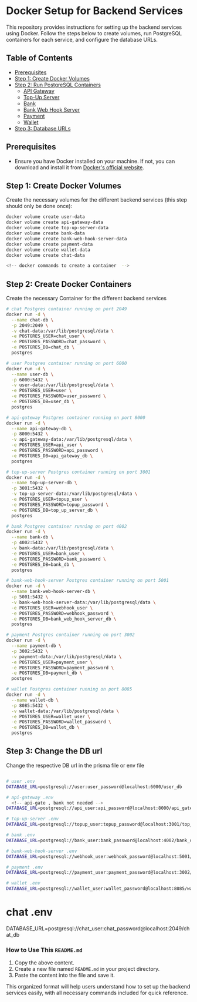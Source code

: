 # Docker Setup for Backend Services

This repository provides instructions for setting up the backend services using Docker. Follow the steps below to create volumes, run PostgreSQL containers for each service, and configure the database URLs.

## Table of Contents
- [Prerequisites](#prerequisites)
- [Step 1: Create Docker Volumes](#step-1-create-docker-volumes)
- [Step 2: Run PostgreSQL Containers](#step-2-run-postgresql-containers)
  - [API Gateway](#1-api-gateway)
  - [Top-Up Server](#2-top-up-server)
  - [Bank](#3-bank)
  - [Bank Web Hook Server](#4-bank-web-hook-server)
  - [Payment](#5-payment)
  - [Wallet](#6-wallet)
- [Step 3: Database URLs](#step-3-database-urls)

## Prerequisites

- Ensure you have Docker installed on your machine. If not, you can download and install it from [Docker's official website](https://www.docker.com/products/docker-desktop).

## Step 1: Create Docker Volumes

Create the necessary volumes for the different backend services (this step should only be done once):

```bash
docker volume create user-data
docker volume create api-gateway-data
docker volume create top-up-server-data
docker volume create bank-data
docker volume create bank-web-hook-server-data
docker volume create payment-data
docker volume create wallet-data
docker volume create chat-data

<!-- docker commands to create a container  -->

```

## Step 2: Create Docker Containers
Create the necessary Container for the different backend services
```bash
# chat Postgres container running on port 2049
docker run -d \
  --name chat-db \
  -p 2049:2049 \
  -v chat-data:/var/lib/postgresql/data \
  -e POSTGRES_USER=chat_user \
  -e POSTGRES_PASSWORD=chat_password \
  -e POSTGRES_DB=chat_db \
  postgres

# user Postgres container running on port 6000
docker run -d \
  --name user-db \
  -p 6000:5432 \
  -v user-data:/var/lib/postgresql/data \
  -e POSTGRES_USER=user \
  -e POSTGRES_PASSWORD=user_password \
  -e POSTGRES_DB=user_db \
  postgres

# api-gateway Postgres container running on port 8000
docker run -d \
  --name api-gateway-db \
  -p 8000:5432 \
  -v api-gateway-data:/var/lib/postgresql/data \
  -e POSTGRES_USER=api_user \
  -e POSTGRES_PASSWORD=api_password \
  -e POSTGRES_DB=api_gateway_db \
  postgres

# top-up-server Postgres container running on port 3001
docker run -d \
  --name top-up-server-db \
  -p 3001:5432 \
  -v top-up-server-data:/var/lib/postgresql/data \
  -e POSTGRES_USER=topup_user \
  -e POSTGRES_PASSWORD=topup_password \
  -e POSTGRES_DB=top_up_server_db \
  postgres

# bank Postgres container running on port 4002
docker run -d \
  --name bank-db \
  -p 4002:5432 \
  -v bank-data:/var/lib/postgresql/data \
  -e POSTGRES_USER=bank_user \
  -e POSTGRES_PASSWORD=bank_password \
  -e POSTGRES_DB=bank_db \
  postgres

# bank-web-hook-server Postgres container running on port 5001
docker run -d \
  --name bank-web-hook-server-db \
  -p 5001:5432 \
  -v bank-web-hook-server-data:/var/lib/postgresql/data \
  -e POSTGRES_USER=webhook_user \
  -e POSTGRES_PASSWORD=webhook_password \
  -e POSTGRES_DB=bank_web_hook_server_db \
  postgres

# payment Postgres container running on port 3002
docker run -d \
  --name payment-db \
  -p 3002:5432 \
  -v payment-data:/var/lib/postgresql/data \
  -e POSTGRES_USER=payment_user \
  -e POSTGRES_PASSWORD=payment_password \
  -e POSTGRES_DB=payment_db \
  postgres

# wallet Postgres container running on port 8085
docker run -d \
  --name wallet-db \
  -p 8085:5432 \
  -v wallet-data:/var/lib/postgresql/data \
  -e POSTGRES_USER=wallet_user \
  -e POSTGRES_PASSWORD=wallet_password \
  -e POSTGRES_DB=wallet_db \
  postgres

```

## Step 3: Change the DB url

Change the respective DB url in the prisma file or env file
```bash

# user .env
DATABASE_URL=postgresql://user:user_password@localhost:6000/user_db

# api-gateway .env
  <!-- api-gate , bank not needed -->
DATABASE_URL=postgresql://api_user:api_password@localhost:8000/api_gateway_db 

# top-up-server .env
DATABASE_URL=postgresql://topup_user:topup_password@localhost:3001/top_up_server_db

# bank .env
DATABASE_URL=postgresql://bank_user:bank_password@localhost:4002/bank_db

# bank-web-hook-server .env
DATABASE_URL=postgresql://webhook_user:webhook_password@localhost:5001/bank_web_hook_server_db

# payment .env
DATABASE_URL=postgresql://payment_user:payment_password@localhost:3002/payment_db

# wallet .env
DATABASE_URL=postgresql://wallet_user:wallet_password@localhost:8085/wallet_db
```
# chat .env
DATABASE_URL=postgresql://chat_user:chat_password@localhost:2049/chat_db
### How to Use This `README.md`
1. Copy the above content.
2. Create a new file named `README.md` in your project directory.
3. Paste the content into the file and save it.

This organized format will help users understand how to set up the backend services easily, with all necessary commands included for quick reference.


